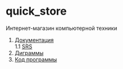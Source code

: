 # quick_store
Интернет-магазин компьютерной техники

1. [Документация](https://github.com/SachkoAlex/quick_store/tree/master/Documentation)<br>
1.1 [SRS](https://github.com/SachkoAlex/quick_store/blob/master/Documentation/SRS.md)
2. [Диграммы](https://github.com/SachkoAlex/quick_store/tree/master/Documentation/Diagrams)
3. [Код программы](https://github.com/SachkoAlex/online_shop/tree/master/src/main/java/com/bsuir/trtpo/backend)

